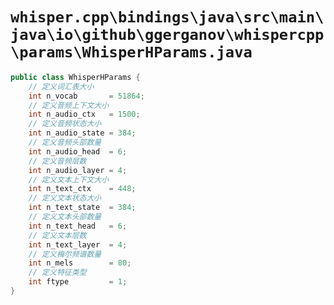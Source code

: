 # `whisper.cpp\bindings\java\src\main\java\io\github\ggerganov\whispercpp\params\WhisperHParams.java`

```cpp
public class WhisperHParams {
    // 定义词汇表大小
    int n_vocab       = 51864;
    // 定义音频上下文大小
    int n_audio_ctx   = 1500;
    // 定义音频状态大小
    int n_audio_state = 384;
    // 定义音频头部数量
    int n_audio_head  = 6;
    // 定义音频层数
    int n_audio_layer = 4;
    // 定义文本上下文大小
    int n_text_ctx    = 448;
    // 定义文本状态大小
    int n_text_state  = 384;
    // 定义文本头部数量
    int n_text_head   = 6;
    // 定义文本层数
    int n_text_layer  = 4;
    // 定义梅尔频谱数量
    int n_mels        = 80;
    // 定义特征类型
    int ftype         = 1;
}
```